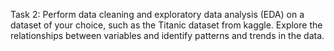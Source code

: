 Task 2:
Perform data cleaning and exploratory data analysis (EDA) on a dataset of your choice, such as the Titanic dataset from kaggle. Explore the relationships between variables and identify patterns and trends in the data.
